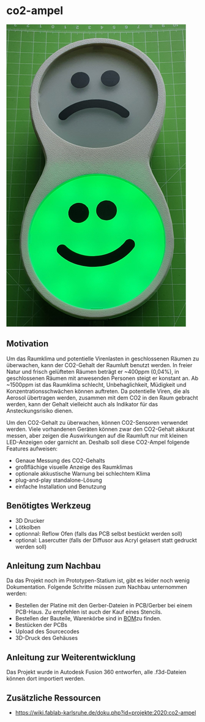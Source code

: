 # co2-ampel
![CO2-Ampel][co2ampel]

## Motivation
Um das Raumklima und potentielle Virenlasten in geschlossenen Räumen zu überwachen, kann der CO2-Gehalt der Raumluft benutzt werden. In freier Natur und frisch gelüfteten Räumen beträgt er ~400ppm (0,04%), in geschlossenen Räumen mit anwesenden Personen steigt er konstant an. Ab ~1500ppm ist das Raumklima schlecht, Unbehaglichkeit, Müdigkeit und Konzentrationsschwächen können auftreten. 
Da potentielle Viren, die als Aerosol übertragen werden, zusammen mit dem CO2 in den Raum gebracht werden, kann der Gehalt vielleicht auch als Indikator für das Ansteckungsrisiko dienen.

Um den CO2-Gehalt zu überwachen, können CO2-Sensoren verwendet werden. Viele vorhandenen Geräten können zwar den CO2-Gehalt akkurat messen, aber zeigen die Auswirkungen auf die Raumluft nur mit kleinen LED-Anzeigen oder garnicht an. Deshalb soll diese CO2-Ampel folgende Features aufweisen:
  * Genaue Messung des CO2-Gehalts
  * großflächige visuelle Anzeige des Raumklimas
  * optionale akkustische Warnung bei schlechtem Klima
  * plug-and-play standalone-Lösung
  * einfache Installation und Benutzung

## Benötigtes Werkzeug
  * 3D Drucker
  * Lötkolben
  * optionnal: Reflow Ofen (falls das PCB selbst bestückt werden soll)
  * optional: Lasercutter (falls der Diffusor aus Acryl gelasert statt gedruckt werden soll)

## Anleitung zum Nachbau
Da das Projekt noch im Prototypen-Statium ist, gibt es leider noch wenig Dokumentation. Folgende Schritte müssen zum Nachbau unternommen werden:
  * Bestellen der Platine mit den Gerber-Dateien in PCB/Gerber bei einem PCB-Haus. Zu empfehlen ist auch der Kauf eines Stencils.
  * Bestellen der Bauteile, Warenkörbe sind in [BOM](BOM/)zu finden.
  * Bestücken der PCBs
  * Upload des Sourcecodes
  * 3D-Druck des Gehäuses

## Anleitung zur Weiterentwicklung
Das Projekt wurde in Autodesk Fusion 360 entworfen, alle .f3d-Dateien können dort importiert werden.

## Zusätzliche Ressourcen
  * https://wiki.fablab-karlsruhe.de/doku.php?id=projekte:2020:co2-ampel

[co2ampel]: images/co2ampel.jpg "CO2-Ampel"
